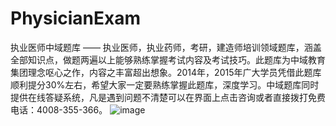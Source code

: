 # PhysicianExam
执业医师中域题库 —— 执业医师，执业药师，考研，建造师培训领域题库，涵盖全部知识点，做题两遍以上能够熟练掌握考试内容及考试技巧。此题库为中域教育集团理念呕心之作，内容之丰富超出想象。2014年，2015年广大学员凭借此题库顺利提分30%左右，希望大家一定要熟练掌握此题库，深度学习。中域题库同时提供在线答疑系统，凡是遇到问题不清楚可以在界面上点击咨询或者直接拨打免费电话：4008-355-366。
![image](https://github.com/longchr123/PhysicianExam/raw/master/image/1.jpg)



